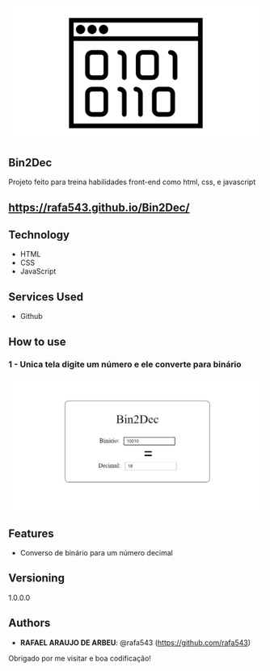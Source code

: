 ![Logo of the project](https://github.com/rafa543/Bin2Dec/blob/master/kisspng-binary-number-binary-code-computer-icons-binary-fi-5afdd9dd4e78b9.8583340615265858213214.png)
 
## Bin2Dec
 
Projeto feito para treina habilidades front-end como html, css, e javascript

## https://rafa543.github.io/Bin2Dec/
 
 
## Technology 
 
* HTML
* CSS
* JavaScript
 
 
## Services Used
 
* Github

 
## How to use
 
### 1 - Unica tela digite um número e ele converte para binário
![Home Screen](https://github.com/rafa543/Bin2Dec/blob/master/bin2dec.jpg)


## Features
 
  - Converso de binário para um número decimal
  
 
 
## Versioning
 
1.0.0.0
 
 
## Authors
 
* **RAFAEL ARAUJO DE ARBEU**: @rafa543 (https://github.com/rafa543)
 
 
Obrigado por me visitar e boa codificação!
